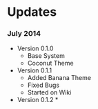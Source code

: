 Updates
======================

### July 2014
* Version 0.1.0
    * Base System
    * Coconut Theme     
* Version 0.1.1
    * Added Banana Theme
    * Fixed Bugs
    * Started on Wiki
* Version 0.1.2
	* 
 